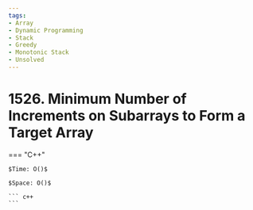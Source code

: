 ```yaml
---
tags:
- Array
- Dynamic Programming
- Stack
- Greedy
- Monotonic Stack
- Unsolved
---
```



# 1526. Minimum Number of Increments on Subarrays to Form a Target Array

=== "C++"

    $Time: O()$

    $Space: O()$

    ``` c++
    ```